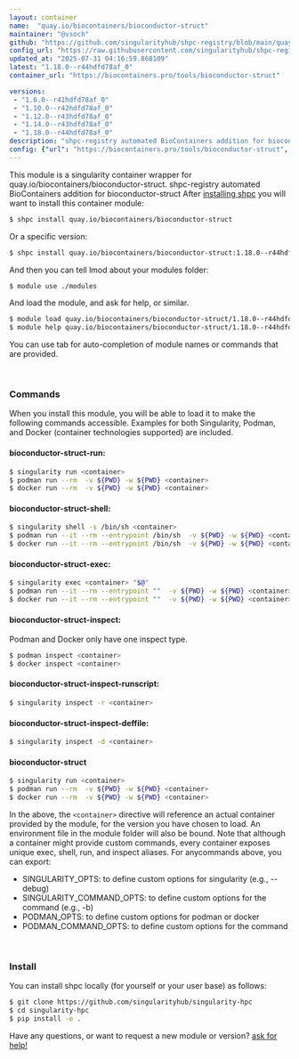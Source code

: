 ```yaml
---
layout: container
name:  "quay.io/biocontainers/bioconductor-struct"
maintainer: "@vsoch"
github: "https://github.com/singularityhub/shpc-registry/blob/main/quay.io/biocontainers/bioconductor-struct/container.yaml"
config_url: "https://raw.githubusercontent.com/singularityhub/shpc-registry/main/quay.io/biocontainers/bioconductor-struct/container.yaml"
updated_at: "2025-07-31 04:16:59.868109"
latest: "1.18.0--r44hdfd78af_0"
container_url: "https://biocontainers.pro/tools/bioconductor-struct"

versions:
 - "1.6.0--r41hdfd78af_0"
 - "1.10.0--r42hdfd78af_0"
 - "1.12.0--r43hdfd78af_0"
 - "1.14.0--r43hdfd78af_0"
 - "1.18.0--r44hdfd78af_0"
description: "shpc-registry automated BioContainers addition for bioconductor-struct"
config: {"url": "https://biocontainers.pro/tools/bioconductor-struct", "maintainer": "@vsoch", "description": "shpc-registry automated BioContainers addition for bioconductor-struct", "latest": {"1.18.0--r44hdfd78af_0": "sha256:abef12d79467af2ef25c675bab099862c5312cfa2b5d785575cca3042bb91579"}, "tags": {"1.6.0--r41hdfd78af_0": "sha256:de8e3aab31205981cd8c7850de019877b91c125d06df500526a245ec511ba868", "1.10.0--r42hdfd78af_0": "sha256:9421eedd8daa68f109bbc5a64f1f92da9753fa8823ba5d31ffacdfef4ff1825e", "1.12.0--r43hdfd78af_0": "sha256:a8a740c4021423408eb1900480e0346dbe2ad708a5d7bbb148d53eb3eeb15a96", "1.14.0--r43hdfd78af_0": "sha256:ed837447b5a80e6142ea406e23466baebb8afd1ddc2cf328be7067357da1da6d", "1.18.0--r44hdfd78af_0": "sha256:abef12d79467af2ef25c675bab099862c5312cfa2b5d785575cca3042bb91579"}, "docker": "quay.io/biocontainers/bioconductor-struct"}
---
```


This module is a singularity container wrapper for quay.io/biocontainers/bioconductor-struct.
shpc-registry automated BioContainers addition for bioconductor-struct
After [installing shpc](#install) you will want to install this container module:


```bash
$ shpc install quay.io/biocontainers/bioconductor-struct
```

Or a specific version:

```bash
$ shpc install quay.io/biocontainers/bioconductor-struct:1.18.0--r44hdfd78af_0
```

And then you can tell lmod about your modules folder:

```bash
$ module use ./modules
```

And load the module, and ask for help, or similar.

```bash
$ module load quay.io/biocontainers/bioconductor-struct/1.18.0--r44hdfd78af_0
$ module help quay.io/biocontainers/bioconductor-struct/1.18.0--r44hdfd78af_0
```

You can use tab for auto-completion of module names or commands that are provided.

<br>

### Commands

When you install this module, you will be able to load it to make the following commands accessible.
Examples for both Singularity, Podman, and Docker (container technologies supported) are included.

#### bioconductor-struct-run:

```bash
$ singularity run <container>
$ podman run --rm  -v ${PWD} -w ${PWD} <container>
$ docker run --rm  -v ${PWD} -w ${PWD} <container>
```

#### bioconductor-struct-shell:

```bash
$ singularity shell -s /bin/sh <container>
$ podman run --it --rm --entrypoint /bin/sh  -v ${PWD} -w ${PWD} <container>
$ docker run --it --rm --entrypoint /bin/sh  -v ${PWD} -w ${PWD} <container>
```

#### bioconductor-struct-exec:

```bash
$ singularity exec <container> "$@"
$ podman run --it --rm --entrypoint ""  -v ${PWD} -w ${PWD} <container> "$@"
$ docker run --it --rm --entrypoint ""  -v ${PWD} -w ${PWD} <container> "$@"
```

#### bioconductor-struct-inspect:

Podman and Docker only have one inspect type.

```bash
$ podman inspect <container>
$ docker inspect <container>
```

#### bioconductor-struct-inspect-runscript:

```bash
$ singularity inspect -r <container>
```

#### bioconductor-struct-inspect-deffile:

```bash
$ singularity inspect -d <container>
```



#### bioconductor-struct

```bash
$ singularity run <container>
$ podman run --rm  -v ${PWD} -w ${PWD} <container>
$ docker run --rm  -v ${PWD} -w ${PWD} <container>
```


In the above, the `<container>` directive will reference an actual container provided
by the module, for the version you have chosen to load. An environment file in the
module folder will also be bound. Note that although a container
might provide custom commands, every container exposes unique exec, shell, run, and
inspect aliases. For anycommands above, you can export:

 - SINGULARITY_OPTS: to define custom options for singularity (e.g., --debug)
 - SINGULARITY_COMMAND_OPTS: to define custom options for the command (e.g., -b)
 - PODMAN_OPTS: to define custom options for podman or docker
 - PODMAN_COMMAND_OPTS: to define custom options for the command

<br>

### Install

You can install shpc locally (for yourself or your user base) as follows:

```bash
$ git clone https://github.com/singularityhub/singularity-hpc
$ cd singularity-hpc
$ pip install -e .
```

Have any questions, or want to request a new module or version? [ask for help!](https://github.com/singularityhub/singularity-hpc/issues)